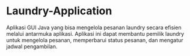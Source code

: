 # Laundry-Application
Aplikasi GUI Java yang bisa mengelola pesanan laundry secara efisien melalui antarmuka aplikasi. Aplikasi ini dapat membantu pemilik laundry untuk mengelola pesanan, memperbarui status pesanan, dan mengatur jadwal pengambilan.
